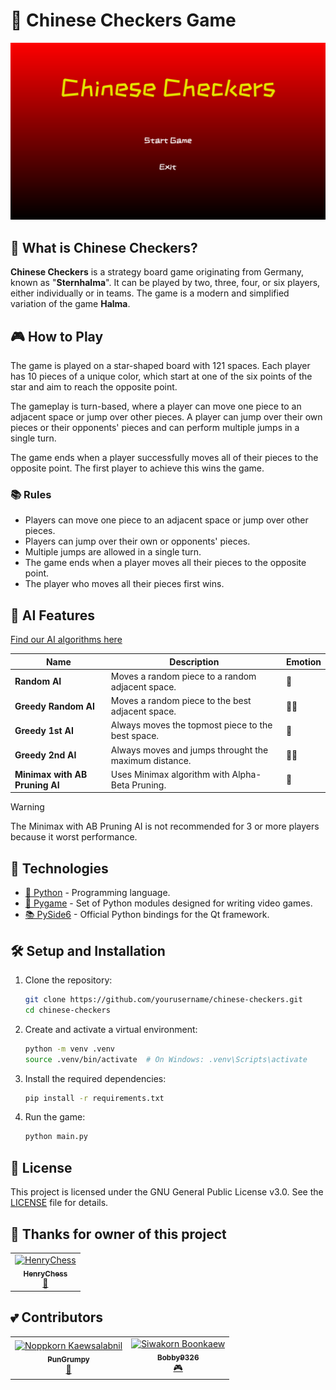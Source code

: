 # 🐉 Chinese Checkers Game

![Preview](./images/preview.png)

## 🤔 What is Chinese Checkers?

**Chinese Checkers** is a strategy board game originating from Germany, known as "**Sternhalma**". It can be played by two, three, four, or six players, either individually or in teams. The game is a modern and simplified variation of the game **Halma**.

## 🎮 How to Play

The game is played on a star-shaped board with 121 spaces. Each player has 10 pieces of a unique color, which start at one of the six points of the star and aim to reach the opposite point.

The gameplay is turn-based, where a player can move one piece to an adjacent space or jump over other pieces. A player can jump over their own pieces or their opponents' pieces and can perform multiple jumps in a single turn.

The game ends when a player successfully moves all of their pieces to the opposite point. The first player to achieve this wins the game.

### 📚 Rules

- Players can move one piece to an adjacent space or jump over other pieces.
- Players can jump over their own or opponents' pieces.
- Multiple jumps are allowed in a single turn.
- The game ends when a player moves all their pieces to the opposite point.
- The player who moves all their pieces first wins.

## 🤖 AI Features

[Find our AI algorithms here](./bots)

| Name                           | Description                                           | Emotion |
| ------------------------------ | ----------------------------------------------------- | ------- |
| **Random AI**                  | Moves a random piece to a random adjacent space.      | 🎲      |
| **Greedy Random AI**           | Moves a random piece to the best adjacent space.      | 🎲🤑    |
| **Greedy 1st AI**              | Always moves the topmost piece to the best space.     | 🤑      |
| **Greedy 2nd AI**              | Always moves and jumps throught the maximum distance. | 🤑🤑    |
| **Minimax with AB Pruning AI** | Uses Minimax algorithm with Alpha-Beta Pruning.       | 🧠      |

> [!WARNING]
> The Minimax with AB Pruning AI is not recommended for 3 or more players because it worst performance.

## 🚀 Technologies

- [🐍 Python](https://www.python.org/) - Programming language.
- [🎨 Pygame](https://pyga.me/) - Set of Python modules designed for writing video games.
- [📚 PySide6](https://doc.qt.io/qtforpython-6/) - Official Python bindings for the Qt framework.

## 🛠️ Setup and Installation

1. Clone the repository:
   ```bash
   git clone https://github.com/yourusername/chinese-checkers.git
   cd chinese-checkers
   ```
2. Create and activate a virtual environment:
   ```bash
   python -m venv .venv
   source .venv/bin/activate  # On Windows: .venv\Scripts\activate
   ```
3. Install the required dependencies:

   ```bash
   pip install -r requirements.txt
   ```

4. Run the game:
   ```bash
   python main.py
   ```

## 📝 License

This project is licensed under the GNU General Public License v3.0. See the [LICENSE](LICENSE) file for details.

## 💖 Thanks for owner of this project

<table>
  <tr>
    <td align="center">
      <a href="https://github.com/henrychess">
        <img src="https://avatars.githubusercontent.com/u/91649568?v=4" width="100px;" alt="HenryChess"/>
        <br />
        <sub><b>HenryChess</b></sub>
      </a>
      <br />
      <a title="Owner" href="https://github.com/henrychess/Chinese-Checkers">👑</a>
    </td>
  </tr>
</table>

## 💕 Contributors

<table>
  <tr>
    <td align="center">
      <a href="https://github.com/PunGrumpy">
        <img src="https://avatars.githubusercontent.com/u/108584943?v=4" width="100px;" alt="Noppkorn Kaewsalabnil"/>
        <br />
        <sub><b>PunGrumpy</b></sub>
      </a>
      <br />
      <a title="Algorithm Developer" href="https://github.com/PunGrumpy">🧠</a>
    </td>
    <td align="center">
      <a href="https://github.com/Bobby9326">
        <img src="https://avatars.githubusercontent.com/u/95424584?v=4" width="100px;" alt="Siwakorn Boonkaew"/>
        <br />
        <sub><b>Bobby9326</b></sub>
      </a>
      <br />
      <a title="Game Logic Developer" href="https://github.com/Bobby9326">🎮</a>
    </td>
  </tr>
</table>
